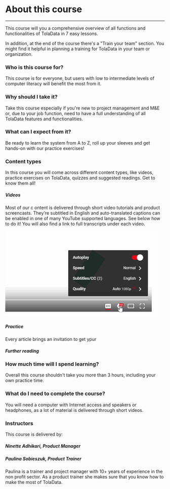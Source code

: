 # About this course

---

This course will you a comprehensive overview of all functions and functionalities of TolaData in 7 easy lessons.

In addition, at the end of the course there's a "Train your team" section. You might find it helpful in planning a training for TolaData in your team or organization.

### Who is this course for?

This course is for everyone, but users with low to intermediate levels of computer literacy will benefit the most from it.

### Why should I take it?

Take this course especially if you're new to project management and M&E or, due to your job function, need to have a full understanding of all TolaData features and functionalities.

### What can I expect from it?

Be ready to learn the system from A to Z, roll up your sleeves and get hands-on with our practice exercises! 

### Content types

In this course you will come across different content types, like videos, practice exercises on TolaData, quizzes and suggested readings. Get to know them all!

##### Videos

Most of our c ontent is delivered through short video tutorials and product screencasts. They're subtitled in English and auto-translated captions can be enabled in one of many YouTube supported languages. See below how to do it! You will also find a link to full transcripts under each video. 

![](/assets/lang.gif)

##### Practice

Every article brings an invitation to get ypur 
 
 
##### Further reading


### How much time will I spend learning?

Overall this course shouldn't take you more than 3 hours, including your own practice time.

### What do I need to complete the course?

You will need a computer with Internet access and speakers or headphones, as a lot of material is delivered through short videos.

### Instructors

This course is delivered by:

##### Ninette Adhikari, Product Manager


##### Paulina Sobieszuk, Product Trainer

Paulina is a trainer and project manager with 10+ years of experience in the non profit sector. As a product trainer she makes sure that you know how to make the most of TolaData.



